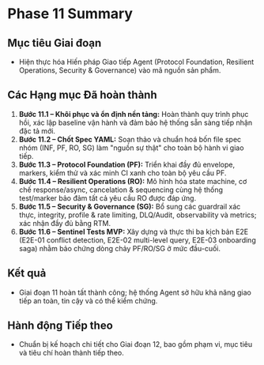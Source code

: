 # Phase 11 Summary

## Mục tiêu Giai đoạn
- Hiện thực hóa Hiến pháp Giao tiếp Agent (Protocol Foundation, Resilient Operations, Security & Governance) vào mã nguồn sản phẩm.

## Các Hạng mục Đã hoàn thành
1. **Bước 11.1 – Khôi phục và ổn định nền tảng:** Hoàn thành quy trình phục hồi, xác lập baseline vận hành và đảm bảo hệ thống sẵn sàng tiếp nhận đặc tả mới.
2. **Bước 11.2 – Chốt Spec YAML:** Soạn thảo và chuẩn hoá bốn file spec nhóm (INF, PF, RO, SG) làm "nguồn sự thật" cho toàn bộ hành vi giao tiếp.
3. **Bước 11.3 – Protocol Foundation (PF):** Triển khai đầy đủ envelope, markers, kiểm thử và xác minh CI xanh cho toàn bộ yêu cầu PF.
4. **Bước 11.4 – Resilient Operations (RO):** Mô hình hóa state machine, cơ chế response/async, cancelation & sequencing cùng hệ thống test/marker bảo đảm tất cả yêu cầu RO được đáp ứng.
5. **Bước 11.5 – Security & Governance (SG):** Bổ sung các guardrail xác thực, integrity, profile & rate limiting, DLQ/Audit, observability và metrics; xác nhận đầy đủ bằng RTM.
6. **Bước 11.6 – Sentinel Tests MVP:** Xây dựng và thực thi ba kịch bản E2E (E2E-01 conflict detection, E2E-02 multi-level query, E2E-03 onboarding saga) nhằm bảo chứng dòng chảy PF/RO/SG ở mức đầu-cuối.

## Kết quả
- Giai đoạn 11 hoàn tất thành công; hệ thống Agent sở hữu khả năng giao tiếp an toàn, tin cậy và có thể kiểm chứng.

## Hành động Tiếp theo
- Chuẩn bị kế hoạch chi tiết cho Giai đoạn 12, bao gồm phạm vi, mục tiêu và tiêu chí hoàn thành tiếp theo.
